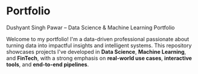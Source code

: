 # Portfolio
Dushyant Singh Pawar – Data Science &amp; Machine Learning Portfolio

Welcome to my portfolio! I'm a data-driven professional passionate about turning data into impactful insights and intelligent systems. This repository showcases projects I've developed in **Data Science**, **Machine Learning**, and **FinTech**, with a strong emphasis on **real-world use cases**, **interactive tools**, and **end-to-end pipelines**.

